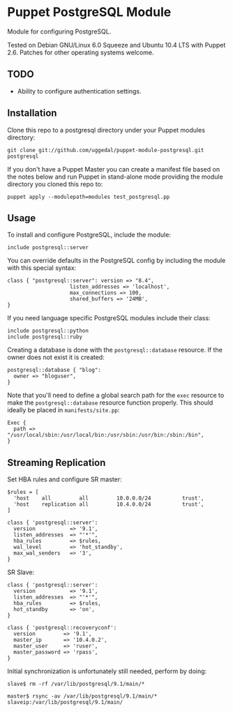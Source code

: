 Puppet PostgreSQL Module
========================

Module for configuring PostgreSQL.

Tested on Debian GNU/Linux 6.0 Squeeze and Ubuntu 10.4 LTS with
Puppet 2.6. Patches for other operating systems welcome.


TODO
----

* Ability to configure authentication settings.


Installation
------------

Clone this repo to a postgresql directory under your Puppet
modules directory:

    git clone git://github.com/uggedal/puppet-module-postgresql.git postgresql

If you don't have a Puppet Master you can create a manifest file
based on the notes below and run Puppet in stand-alone mode
providing the module directory you cloned this repo to:

    puppet apply --modulepath=modules test_postgresql.pp


Usage
-----

To install and configure PostgreSQL, include the module:

    include postgresql::server

You can override defaults in the PostgreSQL config by including
the module with this special syntax:

    class { "postgresql::server": version => "8.4",
                        listen_addresses => 'localhost',
                        max_connections => 100,
                        shared_buffers => '24MB',
    }

If you need language specific PostgreSQL modules include their class:

    include postgresql::python
    include postgresql::ruby

Creating a database is done with the `postgresql::database` resource. If
the owner does not exist it is created:

    postgresql::database { "blog":
      owner => "bloguser",
    }

Note that you'll need to define a global search path for the `exec`
resource to make the `postgresql::database` resource function
properly. This should ideally be placed in `manifests/site.pp`:

    Exec {
      path => "/usr/local/sbin:/usr/local/bin:/usr/sbin:/usr/bin:/sbin:/bin",
    }

Streaming Replication
------

Set HBA rules and configure SR master:

    $rules = [
      'host    all         all         10.0.0.0/24          trust',
      'host    replication all         10.4.0.0/24          trust',
    ]

    class { 'postgresql::server':
      version           => '9.1',
      listen_addresses  => "'*'",
      hba_rules         => $rules,
      wal_level         => 'hot_standby',
      max_wal_senders   => '3',
    }

SR Slave:

    class { 'postgresql::server':
      version           => '9.1',
      listen_addresses  => "'*'",
      hba_rules         => $rules,
      hot_standby       => 'on',
    }

    class { 'postgresql::recoveryconf':
      version         => '9.1',
      master_ip       => '10.4.0.2',
      master_user     => 'ruser',
      master_password => 'rpass',
    }

Initial synchronization is unfortunately still needed, perform by doing:

    slave$ rm -rf /var/lib/postgresql/9.1/main/*

    master$ rsync -av /var/lib/postgresql/9.1/main/* slaveip:/var/lib/postgresql/9.1/main/
